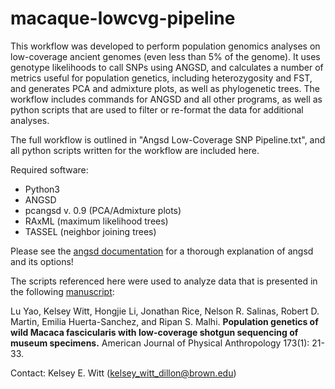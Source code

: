 # macaque-lowcvg-pipeline

This workflow was developed to perform population genomics analyses on low-coverage ancient genomes (even less than 5% of the genome). It uses genotype likelihoods to call SNPs using ANGSD, and calculates a number of metrics useful for population genetics, including heterozygosity and FST, and generates PCA and admixture plots, as well as phylogenetic trees. The workflow includes commands for ANGSD and all other programs, as well as python scripts that are used to filter or re-format the data for additional analyses.

The full workflow is outlined in "Angsd Low-Coverage SNP Pipeline.txt", and all python scripts written for the workflow are included here.

Required software:
* Python3 
* ANGSD
* pcangsd v. 0.9 (PCA/Admixture plots)
* RAxML (maximum likelihood trees)
* TASSEL (neighbor joining trees)

Please see the [angsd documentation](http://www.popgen.dk/angsd/index.php/ANGSD#Overview) for a thorough explanation of angsd and its options!

The scripts referenced here were used to analyze data that is presented in the following [manuscript](https://onlinelibrary.wiley.com/doi/abs/10.1002/ajpa.24099):

Lu Yao, Kelsey Witt, Hongjie Li, Jonathan Rice, Nelson R. Salinas, Robert D. Martin, Emilia Huerta-Sanchez, and Ripan S. Malhi. **Population genetics of wild Macaca fascicularis with low-coverage shotgun sequencing of museum specimens.** American Journal of Physical Anthropology 173(1): 21-33.


Contact: Kelsey E. Witt (kelsey_witt_dillon@brown.edu)
